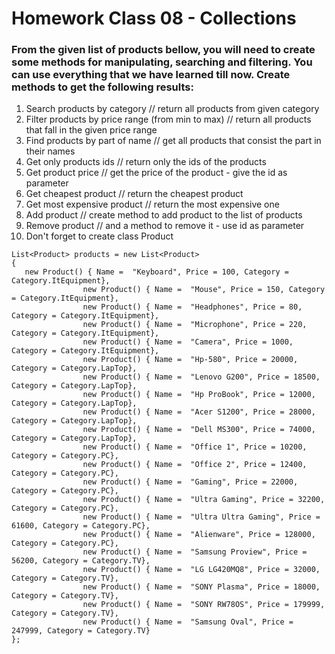 # Homework Class 08 - Collections

### From the given list of products bellow, you will need to create some methods for manipulating, searching and filtering. You can use everything that we have learned till now. Create methods to get the following results:
1. Search products by category // return all products from given category
2. Filter products by price range (from min to max) // return all products that fall in the given price range 
3. Find products by part of name // get all products that consist the part in their names
4. Get only products ids // return only the ids of the products
5. Get product price // get the price of the product - give the id as parameter
6. Get cheapest product // return the cheapest product
7. Get most expensive product // return the most expensive one
8. Add product // create method to add product to the list of products
9. Remove product // and a method to remove it - use id as parameter
10. Don't forget to create class Product

```
List<Product> products = new List<Product>
{
   new Product() { Name =  "Keyboard", Price = 100, Category = Category.ItEquipment},
                new Product() { Name =  "Mouse", Price = 150, Category = Category.ItEquipment},
                new Product() { Name =  "Headphones", Price = 80, Category = Category.ItEquipment},
                new Product() { Name =  "Microphone", Price = 220, Category = Category.ItEquipment},
                new Product() { Name =  "Camera", Price = 1000, Category = Category.ItEquipment},
                new Product() { Name =  "Hp-580", Price = 20000, Category = Category.LapTop},
                new Product() { Name =  "Lenovo G200", Price = 18500, Category = Category.LapTop},
                new Product() { Name =  "Hp ProBook", Price = 12000, Category = Category.LapTop},
                new Product() { Name =  "Acer S1200", Price = 28000, Category = Category.LapTop},
                new Product() { Name =  "Dell MS300", Price = 74000, Category = Category.LapTop},
                new Product() { Name =  "Office 1", Price = 10200, Category = Category.PC},
                new Product() { Name =  "Office 2", Price = 12400, Category = Category.PC},
                new Product() { Name =  "Gaming", Price = 22000, Category = Category.PC},
                new Product() { Name =  "Ultra Gaming", Price = 32200, Category = Category.PC},
                new Product() { Name =  "Ultra Ultra Gaming", Price = 61600, Category = Category.PC},
                new Product() { Name =  "Alienware", Price = 128000, Category = Category.PC},
                new Product() { Name =  "Samsung Proview", Price = 56200, Category = Category.TV},
                new Product() { Name =  "LG LG420MQ8", Price = 32000, Category = Category.TV},
                new Product() { Name =  "SONY Plasma", Price = 18000, Category = Category.TV},
                new Product() { Name =  "SONY RW78OS", Price = 179999, Category = Category.TV},
                new Product() { Name =  "Samsung Oval", Price = 247999, Category = Category.TV}
};
```